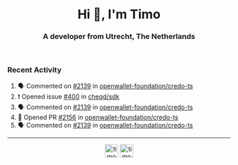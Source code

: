 <h1 align="center">Hi 👋, I'm Timo</h1>
<h3 align="center">A developer from Utrecht, The Netherlands</h3>
<br/>
<!-- https://github.com/rahuldkjain/github-profile-readme-generator --!>

<!--  <p align="left"><img src="https://github-readme-stats.vercel.app/api?username=timoglastra&show_icons=true&count_private=true&" alt="timoglastra" /></p> --!>

<!--
Github language stats
<p align="left"><img src="https://github-readme-stats.vercel.app/api/top-langs/?username=timoglastra&layout=compact" alt="timoglastra" /><p>
-->

<!-- Codestats language stats -->
<!-- <p align="left"><img src="https://codestats-readme.vercel.app/api/top-langs/?username=timoglastra&layout=compact&language_count=12" alt="timoglastra" /><p>    --!>
  
<h3>Recent Activity</h3>

<!--START_SECTION:activity-->
1. 🗣 Commented on [#2139](https://github.com/openwallet-foundation/credo-ts/pull/2139#issuecomment-2615117953) in [openwallet-foundation/credo-ts](https://github.com/openwallet-foundation/credo-ts)
2. ❗ Opened issue [#400](https://github.com/cheqd/sdk/issues/400) in [cheqd/sdk](https://github.com/cheqd/sdk)
3. 🗣 Commented on [#2139](https://github.com/openwallet-foundation/credo-ts/pull/2139#issuecomment-2615019814) in [openwallet-foundation/credo-ts](https://github.com/openwallet-foundation/credo-ts)
4. 💪 Opened PR [#2156](https://github.com/openwallet-foundation/credo-ts/pull/2156) in [openwallet-foundation/credo-ts](https://github.com/openwallet-foundation/credo-ts)
5. 🗣 Commented on [#2139](https://github.com/openwallet-foundation/credo-ts/pull/2139#issuecomment-2615013012) in [openwallet-foundation/credo-ts](https://github.com/openwallet-foundation/credo-ts)
<!--END_SECTION:activity-->

---

<p align="center">
<a href="https://twitter.com/timoglastra" target="blank"><img align="center" src="https://cdn.jsdelivr.net/npm/simple-icons@3.0.1/icons/twitter.svg" alt="timoglastra" height="30" width="30" /></a>
<a href="https://linkedin.com/in/timoglastra" target="blank"><img align="center" src="https://cdn.jsdelivr.net/npm/simple-icons@3.0.1/icons/linkedin.svg" alt="timoglastra" height="30" width="30" /></a>
</p>



